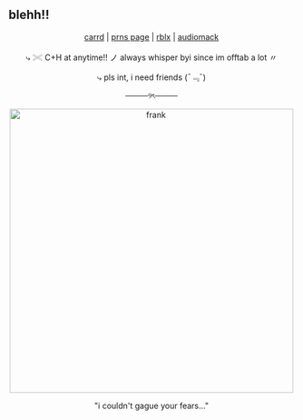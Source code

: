 ## blehh!!
<p align="center">
  <a href="https://deeryvos.carrd.co/">carrd</a> |
  <a href="https://en.pronouns.page/@deeryvo1">prns page</a> |
  <a href="https://www.roblox.com/users/8408466806/profile">rblx</a> |
  <a href="https://audiomack.com/healingsoul690/likes">audiomack</a>
</p>
<p align="center">
⤷ 𓏵 C+H at anytime!! ノ always whisper byi since im offtab a lot 〃
</p>
<p align="center">
⤷ pls int, i need friends (ˉ﹃ˉ)
</p>
<p align="center">
────୨ৎ────
</p>
<p align="center">
  <img src="https://i.pinimg.com/736x/5b/0d/bf/5b0dbfce40a58f06c9ee1f1058b83549.jpg" alt="frank" width="500"/>
</p>
<p align="center">
  "i couldn't gague your fears..."
</p>
